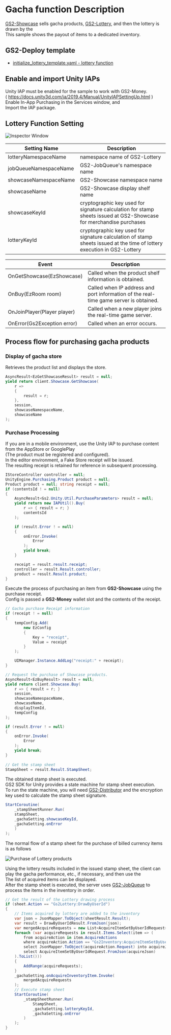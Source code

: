 # Gacha function Description

[GS2-Showcase](https://app.gs2.io/docs/en/index.html#gs2-showcase) sells gacha products, [GS2-Lottery](https://app.gs2.io/docs/en/index.html#gs2-lottery), and then the lottery is drawn by the  
This sample shows the payout of items to a dedicated inventory.

## GS2-Deploy template

- [initialize_lottery_template.yaml - lottery function](../Templates/initialize_lottery_template.yaml)

## Enable and import Unity IAPs

Unity IAP must be enabled for the sample to work with GS2-Money.  
( https://docs.unity3d.com/ja/2019.4/Manual/UnityIAPSettingUp.html )  
Enable In-App Purchasing in the Services window, and  
Import the IAP package.

## Lottery Function Setting

![Inspector Window](Lottery.png)

| Setting Name | Description |
|---|---|
| lotteryNamespaceName | namespace name of GS2-Lottery
| jobQueueNamespaceName | GS2-JobQueue's namespace name
| showcaseNamespaceName | GS2-Showcase namespace name
| showcaseName | GS2-Showcase display shelf name |
| showcaseKeyId | cryptographic key used for signature calculation for stamp sheets issued at GS2-Showcase for merchandise purchases
| lotteryKeyId | cryptographic key used for signature calculation of stamp sheets issued at the time of lottery execution in GS2-Lottery

| Event | Description |
|---|---|
| OnGetShowcase(EzShowcase) | Called when the product shelf information is obtained. | OnGetShowcase(EzShowcase)
| OnBuy(EzRoom room) | Called when IP address and port information of the real-time game server is obtained. | OnBuy(EzRoom room)
| OnJoinPlayer(Player player) | Called when a new player joins the real-time game server. | OnJoinPlayer(Player player)
| OnError(Gs2Exception error) | Called when an error occurs. | OnError(Gs2Exception error)

## Process flow for purchasing gacha products

### Display of gacha store

Retrieves the product list and displays the store.

```c#
AsyncResult<EzGetShowcaseResult> result = null;
yield return client.Showcase.GetShowcase(
    r =>
    {
        result = r;
    },
    session,
    showcaseNamespaceName,
    showcaseName
);
````

### Purchase Processing

If you are in a mobile environment, use the Unity IAP to purchase content from the AppStore or GooglePlay  
(The product must be registered and configured).  
In the editor environment, a Fake Store receipt will be issued.  
The resulting receipt is retained for reference in subsequent processing.

```c#
IStoreController controller = null;
UnityEngine.Purchasing.Product product = null;
Product product = null; string receipt = null;
if (contentsId ! = null)
{
    AsyncResult<Gs2.Unity.Util.PurchaseParameters> result = null;
    yield return new IAPUtil().Buy(
        r => { result = r; }
        contentsId
    );

    if (result.Error ! = null)
    {
        onError.Invoke(
            Error
        );
        yield break;
    }

    receipt = result.result.receipt;
    controller = result.Result.controller;
    product = result.Result.product;
}
```

Execute the process of purchasing an item from __GS2-Showcase__ using the purchase receipt.  
Config is passed a __GS2-Money__ wallet slot and the contents of the receipt.

```c#
// Gacha purchase Receipt information
if (receipt ! = null)
{
    tempConfig.Add(
        new EzConfig
        {
            Key = "receipt", 
            Value = receipt
        }
    );

    UIManager.Instance.AddLog("receipt:" + receipt);
}
```

```c#
// Request the purchase of Showcase products.
AsyncResult<EzBuyResult> result = null;
yield return client.Showcase.Buy(
    r => { result = r; }
    session,
    showcaseNamespaceName,
    showcaseName,
    displayItemId,
    tempConfig
);

if (result.Error ! = null)
{
    onError.Invoke(
        Error
    );
    yield break;
}
                
// Get the stamp sheet
StampSheet = result.Result.StampSheet;
```

The obtained stamp sheet is executed.  
GS2 SDK for Unity provides a state machine for stamp sheet execution.  
To run the state machine, you will need [GS2-Distributor](https://app.gs2.io/docs/en/index.html#gs2-distributor) and the encryption key used to calculate the stamp sheet signature.

```c#
StartCoroutine(
    _stampSheetRunner.Run(
    stampSheet,
    _gachaSetting.showcaseKeyId,
    _gachaSetting.onError
    )
);
```

The normal flow of a stamp sheet for the purchase of billed currency items is as follows

![Purchase of Lottery products](GachaStore_en.png)

Using the lottery results included in the issued stamp sheet, the client can play the gacha performance, etc., if necessary, and then use the  
The list of acquired items can be displayed.  
After the stamp sheet is executed, the server uses [GS2-JobQueue](https://app.gs2.io/docs/en/index.html#gs2-jobqueue) to process the items in the inventory in order.

```c#
// Get the result of the Lottery drawing process
if (sheet.Action == "Gs2Lottery:DrawByUserId")
{
    // Items acquired by lottery are added to the inventory
    var json = JsonMapper.ToObject(sheetResult.Result);
    var result = DrawByUserIdResult.FromJson(json);
    var mergedAcquireRequests = new List<AcquireItemSetByUserIdRequest>();
    foreach (var acquireRequests in result.Items.Select(item => (
        from acquireAction in item.AcquireActions 
        where acquireAction.Action == "Gs2Inventory:AcquireItemSetByUserId" 
        select JsonMapper.ToObject(acquireAction.Request) into acquireJson 
        select AcquireItemSetByUserIdRequest.FromJson(acquireJson)
    ).ToList()))
    {
        AddRange(acquireRequests);
    }
    _gachaSetting.onAcquireInventoryItem.Invoke(
        mergedAcquireRequests
    );
    // Execute stamp sheet
    StartCoroutine(
        _stampSheetRunner.Run(
            StampSheet,
            _gachaSetting.lotteryKeyId,
            _gachaSetting.onError
        )
    );
}
```
